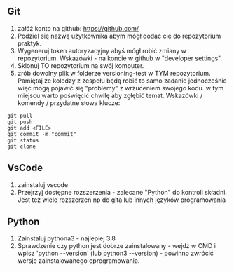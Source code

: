 ## Git

1. załóż konto na github: https://github.com/
2. Podziel się nazwą użytkownika abym mógł dodać cie do repozytorium praktyk.
3. Wygeneruj token autoryzacyjny abyś mógł robić zmiany w repozytorium. Wskazówki - na koncie w github w "developer settings".
4. Sklonuj TO repozytorium na swój komputer. 
5. zrób dowolny plik w folderze versioning-test w TYM repozytorium. Pamiętaj że koledzy z zespołu będą robić to samo zadanie jednocześnie więc mogą pojawić się "problemy" z wrzuceniem swojego kodu. w tym miejscu warto poświęcić chwilę aby zgłębić temat. Wskazówki / komendy / przydatne słowa klucze:
```
git pull
git push
git add <FILE>
git commit -m "commit"
git status
git clone
```

## VsCode

1. zainstaluj vscode
2. Przejrzyj dostępne rozszerzenia - zalecane "Python" do kontroli składni. Jest też wiele rozszerzeń np do gita lub innych języków programowania


## Python
1. Zainstaluj pythona3 - najlepiej 3.8
2. Sprawdzenie czy python jest dobrze zainstalowany - wejdź w CMD i wpisz 'python --version' (lub python3 --version) - powinno zwrócić wersje zainstalowanego oprogramowania.

